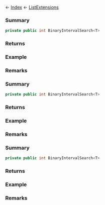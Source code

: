 ← [Index](Api-Index) ← [ListExtensions](System.Collections.Generic.ListExtensions)

### Summary

```csharp
private public int BinaryIntervalSearch<T>
```

### Returns

### Example

### Remarks

### Summary

```csharp
private public int BinaryIntervalSearch<T>
```

### Returns

### Example

### Remarks

### Summary

```csharp
private public int BinaryIntervalSearch<T>
```

### Returns

### Example

### Remarks


